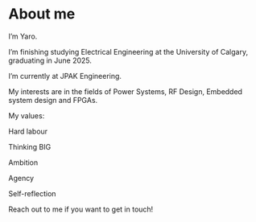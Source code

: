 # About me

I’m Yaro. 

I’m finishing studying Electrical Engineering at the University of Calgary, graduating in June 2025.

I’m currently at JPAK Engineering. 

My interests are in the fields of Power Systems, RF Design, Embedded system design and FPGAs.

<!--[IMG_0750.JPG](IMG_0750.jpg) -->

My values:

Hard labour

Thinking BIG

Ambition

Agency

Self-reflection

Reach out to me if you want to get in touch!